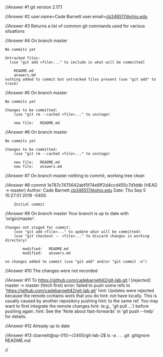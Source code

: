 //Answer #1
    git version 2.17.1

//Answer #2
    user.name=Cade Barnett
    user.email=cb346517@ohio.edu

//Answer #3
    Returns a list of common git commands used for various situations

//Answer #4
    On branch master

    No commits yet

    Untracked files:
      (use "git add <file>..." to include in what will be committed)

	    README.md
	    answers.md
    nothing added to commit but untracked files present (use "git add" to track)

//Answer #5
    On branch master

    No commits yet

    Changes to be committed:
        (use "git rm --cached <file>..." to unstage)

	    new file:   README.md

//Answer #6
    On branch master

    No commits yet

    Changes to be committed:
        (use "git rm --cached <file>..." to unstage)

	    new file:   README.md
	    new file:   answers.md

//Answer #7
    On branch master
    nothing to commit, working tree clean

//Answer #8
    commit 1e787c7475642abf5f74e8ff2d4ccd455c7d1ddb (HEAD -> master)
    Author: Cade Barnett <cb346517@ohio.edu>
    Date:   Thu Sep 5 15:27:01 2019 -0400

        Initial commit

//Answer #9
    On branch master
    Your branch is up to date with 'origin/master'.

    Changes not staged for commit:
        (use "git add <file>..." to update what will be committed)
        (use "git checkout -- <file>..." to discard changes in working directory)

	        modified:   README.md
	        modified:   answers.md

    no changes added to commit (use "git add" and/or "git commit -a")

//Answer #10
    The changes were not recorded

//Answer #11
    To https://github.com/cadebarnett42/git-lab.git
        ! [rejected]        master -> master (fetch first)
        error: failed to push some refs to 'https://github.com/cadebarnett42/git-lab.git'
        hint: Updates were rejected because the remote contains work that you do
        hint: not have locally. This is usually caused by another repository pushing
        hint: to the same ref. You may want to first integrate the remote changes
        hint: (e.g., 'git pull ...') before pushing again.
        hint: See the 'Note about fast-forwards' in 'git push --help' for details.

//Answer #12
    Already up to date

//Answer #13
    cbarnett@sp-010:~/2400/git-lab-2$ ls -a
    .  ..  .git  .gitignore  README.md

//